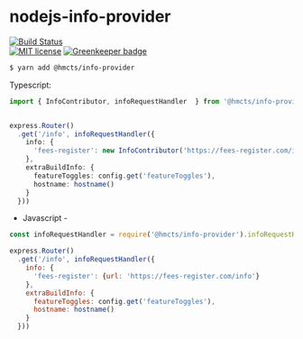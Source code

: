 # nodejs-info-provider

[![Build Status](https://travis-ci.org/{{github-user-name}}/{{github-app-name}}.svg?branch=master)](https://travis-ci.org/{{github-user-name}}/{{github-app-name}}.svg?branch=master)  
[![MIT license](http://img.shields.io/badge/license-MIT-brightgreen.svg)](http://opensource.org/licenses/MIT)
[![Greenkeeper badge](https://badges.greenkeeper.io/hmcts/nodejs-info-provider.svg)](https://greenkeeper.io/)

```bash
$ yarn add @hmcts/info-provider
```

Typescript:
```ts
import { InfoContributor, infoRequestHandler  } from '@hmcts/info-provider'


express.Router()
  .get('/info', infoRequestHandler({
    info: {
      'fees-register': new InfoContributor('https://fees-register.com/info')
    },
    extraBuildInfo: {
      featureToggles: config.get('featureToggles'),
      hostname: hostname()
    }
  }))

```

- Javascript -

```js
const infoRequestHandler = require('@hmcts/info-provider').infoRequestHandler

express.Router()
  .get('/info', infoRequestHandler({
    info: {
      'fees-register': {url: 'https://fees-register.com/info'}
    },
    extraBuildInfo: {
      featureToggles: config.get('featureToggles'),
      hostname: hostname()
    }
  }))

```
